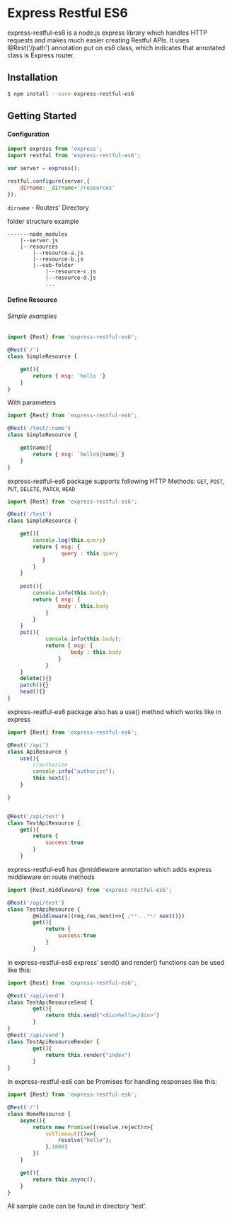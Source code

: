 # Express Restful ES6

express-restful-es6 is a node.js express library which handles HTTP requests and makes much easier creating Restful APIs. 
It uses @Rest('/path') annotation put on es6 class, which indicates that annotated class is Express router.


## Installation

```sh
$ npm install --save express-restful-es6
```

## Getting Started

#### Configuration

```javascript
import express from 'express';
import restful from 'express-restful-es6';

var server = express();

restful.configure(server,{
    dirname:__dirname+'/resources'
});
```

`dirname` - Routers' Directory

folder structure example

```
-------node_modules
	|--server.js
	|--resources
		|--resource-a.js
		|--resource-b.js
		|--sub-folder
			|--resource-c.js
			|--resource-d.js
			...
```

#### Define Resource

###### Simple examples

```javascript
import {Rest} from 'express-restful-es6';

@Rest('/')
class SimpleResource {

    get(){
        return { msg: 'hello '}
    }
}
```


With parameters

```javascript
import {Rest} from 'express-restful-es6';

@Rest('/test/:name')
class SimpleResource {

    get(name){
        return { msg: `hello${name}`}
    }
}
```


express-restful-es6 package supports following HTTP Methods: `GET`, `POST`, `PUT`, `DELETE`, `PATCH`, `HEAD`

```javascript
import {Rest} from 'express-restful-es6';

@Rest('/test')
class SimpleResource {

    get(){
        console.log(this.query)
        return { msg: {
                 query : this.query
           }
        }
    }
    
    post(){
        console.info(this.body);
        return { msg: {
                body : this.body
            }
        }
    }
    put(){
            console.info(this.body);
            return { msg: {
                    body : this.body
                }
            }
    }
    delete(){}
    patch(){}
    head(){}
}
```


express-restful-es6 package also has a use() method which works like in express

```javascript
import {Rest} from 'express-restful-es6';

@Rest('/api')
class ApiResource {
    use(){
        //authorize
        console.info("authorize");
        this.next();
    }

}


@Rest('/api/test')
class TestApiResource {
    get(){
        return {
            success:true
        }
    }
```


express-restful-es6 has @middleware annotation which adds express middleware on route methods

```javascript
import {Rest,middleware} from 'express-restful-es6';

@Rest('/api/test')
class TestApiResource {
        @middleware((req,res,next)=>{ /**...**/ next()})
        get(){
            return {
                success:true
            }
        }
```


in express-restful-es6 express' send() and render() functions can be used like this:

```javascript
import {Rest} from 'express-restful-es6';

@Rest('/api/send')
class TestApiResourceSend {
        get(){
            return this.send("<div>hello</div>")
        }
}
@Rest('/api/send')
class TestApiResourceRender {
        get(){
            return this.render("index")
        }
}
```


In express-restful-es6 can be Promises for handling responses like this:

```javascript
import {Rest} from 'express-restful-es6';

@Rest('/')
class HomeResource {
    async(){
        return new Promise((resolve,reject)=>{
            setTimeout(()=>{
                resolve("hello");
            },1000)
        })
    }

    get(){
        return this.async();
    }
}
```

All sample code can be found in directory 'test'.
